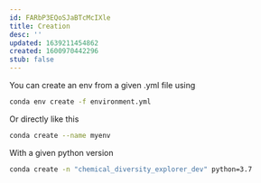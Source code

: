 ```yaml
---
id: FARbP3EQoSJaBTcMcIXle
title: Creation
desc: ''
updated: 1639211454862
created: 1600970442296
stub: false
---
```



You can create an env from a given .yml file using 

```bash
conda env create -f environment.yml
```

Or directly like this 

```bash
conda create --name myenv
```

With a given python version 

```bash
conda create -n "chemical_diversity_explorer_dev" python=3.7
```